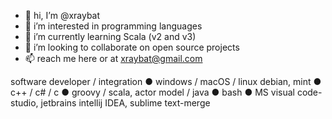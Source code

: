 - 👋 hi, I’m @xraybat
- 👀 i’m interested in programming languages
- 🌱 i’m currently learning Scala (v2 and v3)
- 💞️ i’m looking to collaborate on open source projects
- 📫 reach me here or at xraybat@gmail.com

software developer / integration ● windows / macOS / linux debian, mint ● c++ / c# / c ● groovy / scala, actor model / java ● bash ● MS visual code-studio, jetbrains intellij IDEA, sublime text-merge

<!---
xraybat/xraybat is a ✨ special ✨ repository because its `README.md` (this file) appears on your GitHub profile.
You can click the Preview link to take a look at your changes.
--->
